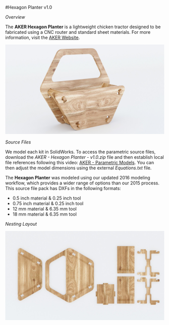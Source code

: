 #Hexagon Planter v1.0

*Overview*

The **AKER Hexagon Planter** is a lightweight chicken tractor designed to be fabricated using a CNC router and standard sheet materials. For more information, visit the [AKER Website](http://www.akerkits.com).

![Hexagon Planter](https://github.com/AKERKits/Hexagon-Planter/blob/master/Images/AKER%20-%20Hexagon%20Planter%20-%20v1.0%20-%20Master%20Assembly-min%20Cropped.jpg?raw=true)

*Source Files*

We model each kit in SolidWorks. To access the parametric source files, download the *AKER - Hexagon Planter - v1.0.zip* file and then establish local file references following this video: [AKER - Parametric Models](https://www.youtube.com/watch?v=Ewdrlv4nSA0). You can then adjust the model dimensions using the external *Equations.txt* file.

The **Hexagon Planter** was modeled using our updated 2016 modeling workflow, which provides a wider range of options than our 2015 process. This source file pack has DXFs in the following formats:

 * 0.5 inch material & 0.25 inch tool
 * 0.75 inch material & 0.25 inch tool
 * 12 mm material & 6.35 mm tool
 * 18 mm material & 6.35 mm tool

*Nesting Layout*

![Hexagon Planter](https://github.com/AKERKits/Hexagon-Planter/blob/master/Images/AKER%20-%20Hexagon%20Planter%20-%20v1.0%20-%20Nesting%20Assembly-min%20Cropped.jpg?raw=true)
